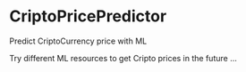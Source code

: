 # CriptoPricePredictor
Predict CriptoCurrency price with ML

Try different ML resources to get Cripto prices in the future ...
